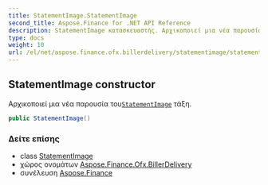 ```yaml
---
title: StatementImage.StatementImage
second_title: Aspose.Finance for .NET API Reference
description: StatementImage κατασκευαστής. Αρχικοποιεί μια νέα παρουσία τουStatementImage τάξη.
type: docs
weight: 10
url: /el/net/aspose.finance.ofx.billerdelivery/statementimage/statementimage/
---
```

## StatementImage constructor

Αρχικοποιεί μια νέα παρουσία του[`StatementImage`](../) τάξη.

```csharp
public StatementImage()
```

### Δείτε επίσης

* class [StatementImage](../)
* χώρος ονομάτων [Aspose.Finance.Ofx.BillerDelivery](../../statementimage/)
* συνέλευση [Aspose.Finance](../../../)


